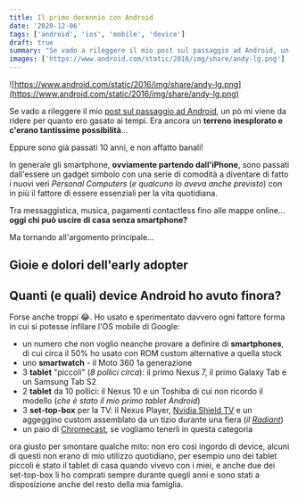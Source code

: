 ```yaml
---
title: Il primo decennio con Android
date: '2020-12-06'
tags: ['android', 'ios', 'mobile', 'device']
draft: true
summary: "Se vado a rileggere il mio post sul passaggio ad Android, un pò mi viene da ridere per quanto ero gasato ai tempi. Era ancora un terreno inesplorato e c'erano tantissime possibilità... Eppure sono già passati 10 anni, e non affatto banali!"
images: ['https://www.android.com/static/2016/img/share/andy-lg.png']
---
```


![https://www.android.com/static/2016/img/share/andy-lg.png](https://www.android.com/static/2016/img/share/andy-lg.png)

Se vado a rileggere il mio [post sul passaggio ad Android](/post/android-switch), un pò mi viene da ridere per quanto ero gasato ai tempi. Era ancora un **terreno inesplorato e c'erano tantissime possibilità**...

Eppure sono già passati 10 anni, e non affatto banali!

In generale gli smartphone, **ovviamente partendo dall'iPhone**, sono passati dall'essere un gadget simbolo con una serie di comodità a diventare di fatto i nuovi veri _Personal Computers_ (_e qualcuno lo aveva anche previsto_) con in più il fattore di essere essenziali per la vita quotidiana.

Tra messaggistica, musica, pagamenti contactless fino alle mappe online... **oggi chi può uscire di casa senza smartphone?**

Ma tornando all'argomento principale...

## Gioie e dolori dell'early adopter

## Quanti (e quali) device Android ho avuto finora?

Forse anche troppi 😂. Ho usato e sperimentato davvero ogni fattore forma in cui si potesse infilare l'OS mobile di Google:

- un numero che non voglio neanche provare a definire di **smartphones**, di cui circa il 50% ho usato con ROM custom alternative a quella stock
- uno **smartwatch** - il Moto 360 1a generazione
- 3 **tablet** "piccoli" (_8 pollici circa_): il primo Nexus 7, il primo Galaxy Tab e un Samsung Tab S2
- 2 **tablet** da 10 pollici: il Nexus 10 e un Toshiba di cui non ricordo il modello (_che è stato il mio primo tablet Android_)
- 3 **set-top-box** per la TV: il Nexus Player, [Nvidia Shield TV](/post/shield-tv) e un aggeggino custom assemblato da un tizio durante una fiera (_il [Radiant](/post/hdd-vs-cloud)_)
- un paio di [Chromecast](/post/sperimentando-il-chromecast), se vogliamo tenerli in questa categoria

ora giusto per smontare qualche mito: non ero così ingordo di device, alcuni di questi non erano di mio utilizzo quotidiano, per esempio uno dei tablet piccoli è stato il tablet di casa quando vivevo con i miei, e anche due dei set-top-box li ho comprati sempre durante quegli anni e sono stati a disposizione anche del resto della mia famiglia.
